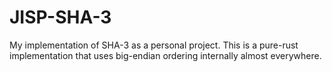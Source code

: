 # JISP-SHA-3
 My implementation of SHA-3 as a personal project. 
 This is a pure-rust implementation that uses big-endian ordering internally almost everywhere.
